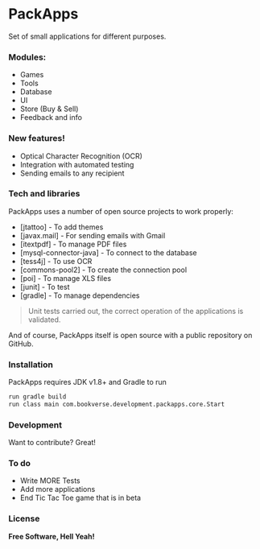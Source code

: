 # PackApps

Set of small applications for different purposes.

### Modules:

  - Games
  - Tools
  - Database
  - UI
  - Store (Buy & Sell)
  - Feedback and info

### New features!

  - Optical Character Recognition (OCR)
  - Integration with automated testing
  - Sending emails to any recipient

### Tech and libraries

PackApps uses a number of open source projects to work properly:

* [jtattoo] - To add themes
* [javax.mail] - For sending emails with Gmail
* [itextpdf] - To manage PDF files
* [mysql-connector-java] - To connect to the database
* [tess4j] - To use OCR
* [commons-pool2] - To create the connection pool
* [poi] - To manage XLS files
* [junit] - To test
* [gradle] - To manage dependencies

>Unit tests carried out, the correct operation of the applications is validated.

And of course, PackApps itself is open source with a public repository on GitHub.

### Installation

PackApps requires JDK v1.8+ and Gradle to run 

```sh
run gradle build 
run class main com.bookverse.development.packapps.core.Start
```

### Development

Want to contribute? Great!

### To do

 - Write MORE Tests
 - Add more applications
 - End Tic Tac Toe game that is in beta
 
### License

**Free Software, Hell Yeah!**
